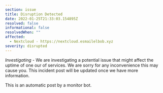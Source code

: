 ```yaml
---
section: issue
title: Disruption Detected
date: 2022-01-25T21:33:03.154895Z
resolved: false
informational: false
resolvedWhen: ""
affected:
  - Nextcloud - https://nextcloud.esmailelbob.xyz
severity: disrupted
---
```

*Investigating* - We are investigating a potential issue that might affect the uptime of one our of services. We are sorry for any inconvenience this may cause you. This incident post will be updated once we have more information.

This is an automatic post by a monitor bot.
        